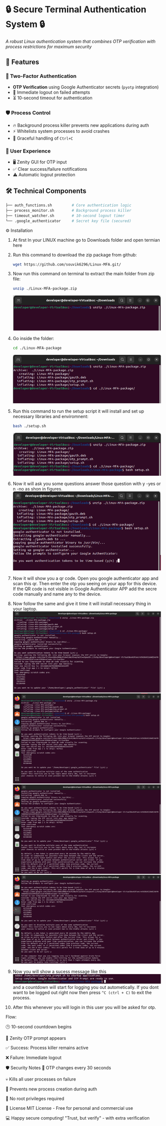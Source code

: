 # 🔒 Secure Terminal Authentication System 🔒

*A robust Linux authentication system that combines OTP verification with process restrictions for maximum security*

## 🌟 Features

### 🔐 Two-Factor Authentication
- **OTP Verification** using Google Authenticator secrets (`pyotp` integration)
- 🚨 Immediate logout on failed attempts
- ⏳ 10-second timeout for authentication

### 🛡️ Process Control
- 🔥 Background process killer prevents new applications during auth
- ⚡ Whitelists system processes to avoid crashes
- 🛑 Graceful handling of `Ctrl+C`

### 🎯 User Experience
- 🖥️ Zenity GUI for OTP input
- ✅ Clear success/failure notifications
- ⚠️ Automatic logout protection

## 🛠️ Technical Components

```bash
├── auth_functions.sh         # Core authentication logic
├── process_monitor.sh        # Background process killer
├── timeout_watcher.sh        # 10-second logout timer
└── .google_authenticator     # Secret key file (secured)
```



⚙️ Installation

1. At first In your LINUX machine go to Downloads folder and open termian here
2. Run this command to download the zip package from github:
   ``` bash
   wget https://github.com/souvik6296/Linux-MFA.git/
   ```

3. Now run this command on terminal to extract the main folder from zip file:
   ``` bash
   unzip ./Linux-MFA-package.zip
   ```
      ![unzipping](./Demonstrations/img1.png) 
4. Go inside the folder:
   ``` bash
   cd ./Linux-MFA-package
   ```
   ![unzipping](./Demonstrations/img2.png) 
5. Run this command to run the setup script it will install and set up necessary libraries and enviromnent:
   ``` bash
   bash ./setup.sh
   ```
   ![unzipping](./Demonstrations/img3.png) 
6. Now it will ask you some questions answer those question with y -yes or n -no as shon in figures.
   ![unzipping](./Demonstrations/img4.png)
7. Now it will show you a qr code. Open you google authenticator app and scan this qr. Then enter the otp you seeing on your app for this device. If the QR code is not visible in Google Authenticator APP add the secre code manually and name any to the device.
   
8. Now follow the same and give it time it will install necessary thing in your laptop.
   ![unzipping](./Demonstrations/img6.png)
   ![unzipping](./Demonstrations/img7.png)
   ![unzipping](./Demonstrations/img8.png)
   ![unzipping](./Demonstrations/img9.png)
10. Now you will show a sucess message like this
    ![unzipping](./Demonstrations/img10.png)
   and a countdown will start for logging you out autometically.
   If you dont want to be logged out right now then press `^C (ctrl + C)` to exit the process.
11. After this whenever you will login in this user you will be asked for otp.  








Flow:

🕒 10-second countdown begins

🔑 Zenity OTP prompt appears

✅ Success: Process killer remains active

❌ Failure: Immediate logout

🛡️ Security Notes
🔄 OTP changes every 30 seconds

💀 Kills all user processes on failure

📛 Prevents new process creation during auth

🚫 No root privileges required




📜 License
MIT License - Free for personal and commercial use

💻 Happy secure computing!
"Trust, but verify" - with extra verification







